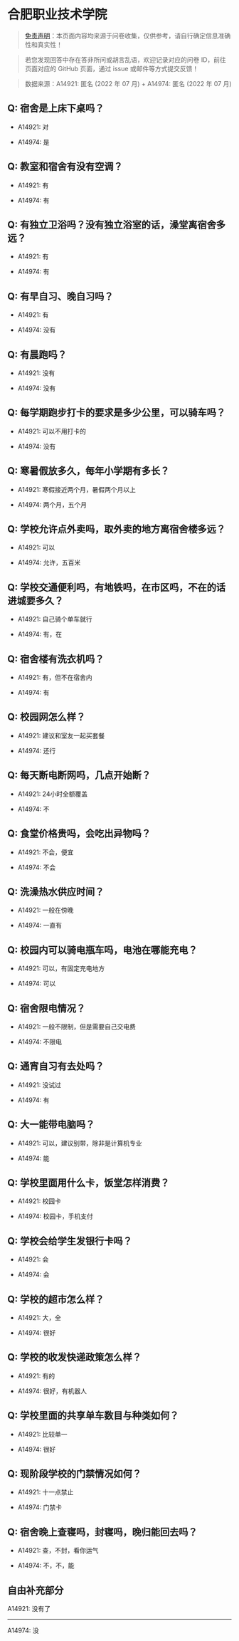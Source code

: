 # 合肥职业技术学院

> [免责声明](https://colleges.chat/#_3)：本页面内容均来源于问卷收集，仅供参考，请自行确定信息准确性和真实性！

> 若您发现回答中存在答非所问或胡言乱语，欢迎记录对应的问卷 ID，前往页面对应的 GitHub 页面，通过 issue 或邮件等方式提交反馈！

> 数据来源：A14921: 匿名 (2022 年 07 月) + A14974: 匿名 (2022 年 07 月)

## Q: 宿舍是上床下桌吗？

- A14921: 对

- A14974: 是

## Q: 教室和宿舍有没有空调？

- A14921: 有

- A14974: 有

## Q: 有独立卫浴吗？没有独立浴室的话，澡堂离宿舍多远？

- A14921: 有

- A14974: 有

## Q: 有早自习、晚自习吗？

- A14921: 有

- A14974: 没有

## Q: 有晨跑吗？

- A14921: 没有

- A14974: 没有

## Q: 每学期跑步打卡的要求是多少公里，可以骑车吗？

- A14921: 可以不用打卡的

- A14974: 没有

## Q: 寒暑假放多久，每年小学期有多长？

- A14921: 寒假接近两个月，暑假两个月以上

- A14974: 两个月，五个月

## Q: 学校允许点外卖吗，取外卖的地方离宿舍楼多远？

- A14921: 可以

- A14974: 允许，五百米

## Q: 学校交通便利吗，有地铁吗，在市区吗，不在的话进城要多久？

- A14921: 自己骑个单车就行

- A14974: 有，在

## Q: 宿舍楼有洗衣机吗？

- A14921: 有，但不在宿舍内

- A14974: 有

## Q: 校园网怎么样？

- A14921: 建议和室友一起买套餐

- A14974: 还行

## Q: 每天断电断网吗，几点开始断？

- A14921: 24小时全额覆盖

- A14974: 不

## Q: 食堂价格贵吗，会吃出异物吗？

- A14921: 不会，便宜

- A14974: 不会

## Q: 洗澡热水供应时间？

- A14921: 一般在傍晚

- A14974: 一直有

## Q: 校园内可以骑电瓶车吗，电池在哪能充电？

- A14921: 可以，有固定充电地方

- A14974: 可以

## Q: 宿舍限电情况？

- A14921: 一般不限制，但是需要自己交电费

- A14974: 不限电

## Q: 通宵自习有去处吗？

- A14921: 没试过

- A14974: 有

## Q: 大一能带电脑吗？

- A14921: 可以，建议别带，除非是计算机专业

- A14974: 能

## Q: 学校里面用什么卡，饭堂怎样消费？

- A14921: 校园卡

- A14974: 校园卡，手机支付

## Q: 学校会给学生发银行卡吗？

- A14921: 会

- A14974: 会

## Q: 学校的超市怎么样？

- A14921: 大，全

- A14974: 很好

## Q: 学校的收发快递政策怎么样？

- A14921: 有的

- A14974: 很好，有机器人

## Q: 学校里面的共享单车数目与种类如何？

- A14921: 比较单一

- A14974: 很好

## Q: 现阶段学校的门禁情况如何？

- A14921: 十一点禁止

- A14974: 门禁卡

## Q: 宿舍晚上查寝吗，封寝吗，晚归能回去吗？

- A14921: 查，不封，看你运气

- A14974: 不，不，能

## 自由补充部分

A14921: 没有了

***

A14974: 没